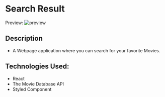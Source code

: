 # Search Result


Preview: ![preview](https://i.imgur.com/kHzd4qY.png)

## Description
* A Webpage application where you can search for your favorite Movies.

## Technologies Used:
* React
* The Movie Database API
* Styled Component

